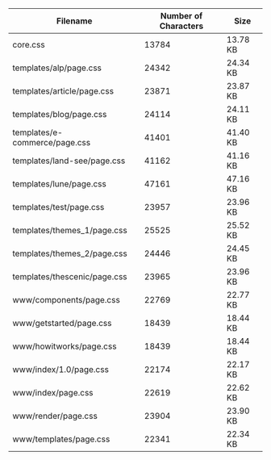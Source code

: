 | Filename                      | Number of Characters | Size     |
| ----------------------------- | -------------------- | -------- |
| core.css                      | 13784                | 13.78 KB |
| templates/alp/page.css        | 24342                | 24.34 KB |
| templates/article/page.css    | 23871                | 23.87 KB |
| templates/blog/page.css       | 24114                | 24.11 KB |
| templates/e-commerce/page.css | 41401                | 41.40 KB |
| templates/land-see/page.css   | 41162                | 41.16 KB |
| templates/lune/page.css       | 47161                | 47.16 KB |
| templates/test/page.css       | 23957                | 23.96 KB |
| templates/themes_1/page.css   | 25525                | 25.52 KB |
| templates/themes_2/page.css   | 24446                | 24.45 KB |
| templates/thescenic/page.css  | 23965                | 23.96 KB |
| www/components/page.css       | 22769                | 22.77 KB |
| www/getstarted/page.css       | 18439                | 18.44 KB |
| www/howitworks/page.css       | 18439                | 18.44 KB |
| www/index/1.0/page.css        | 22174                | 22.17 KB |
| www/index/page.css            | 22619                | 22.62 KB |
| www/render/page.css           | 23904                | 23.90 KB |
| www/templates/page.css        | 22341                | 22.34 KB |
